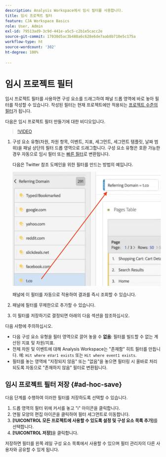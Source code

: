```yaml
---
description: Analysis Workspace에서 임시 필터를 사용합니다.
title: 임시 프로젝트 필터
feature: CJA Workspace Basics
role: User, Admin
exl-id: 79513ad9-3c9d-441e-a5c5-c2b1e5cacc2e
source-git-commit: 17030d5ac3b488a6c628e6de7aab8b710e5c175a
workflow-type: ht
source-wordcount: '302'
ht-degree: 100%

---
```


# 임시 프로젝트 필터

임시 프로젝트 필터를 사용하면 구성 요소를 드래그하여 패널 드롭 영역에 바로 놓아 필터를 작성할 수 있습니다. 작성된 필터는 현재 프로젝트에만 적용되는 [프로젝트 수준의 필터](https://experienceleague.adobe.com/docs/analytics-platform/using/cja-components/cja-filters/quick-filters.html)가 됩니다.

다음은 임시 프로젝트 필터 만들기에 대한 비디오입니다.

>[!VIDEO](https://video.tv.adobe.com/v/23978/?quality=12)


1. 구성 요소 유형(차원, 차원 항목, 이벤트, 지표, 세그먼트, 세그먼트 템플릿, 날짜 범위)을 패널 상단의 필터 드롭 영역으로 드래그합니다. 구성 요소 유형은 호환 가능한 경우 자동으로 임시 필터 또는 [빠른 필터](/help/components/filters/quick-filters.md)로 변환됩니다.

   다음은 Twitter 참조 도메인을 위한 필터를 만드는 방법의 예입니다.

   ![](assets/ad-hoc1.png)

   패널에 이 필터를 자동으로 적용하여 결과를 즉시 조회할 수 있습니다.

1. 패널에 필터를 무제한으로 추가할 수 있습니다.
1. 이 필터를 저장하기로 결정되면 아래의 다음 섹션을 참조하십시오.

다음 사항에 주의하십시오.

* 다음 구성 요소 유형을 필터 영역으로 끌어 놓을 수 **없음**: 필터를 빌드할 수 없는 계산된 지표 및 차원/지표.
* 전체 차원 및 이벤트에 대해 Analysis Workspace는 &quot;존재함&quot; 히트 필터를 만듭니다. 예: `Hit where eVar1 exists` 또는 `Hit where event1 exists`.
* 필터를 놓는 영역에 &quot;지정되지 않음&quot; 또는 &quot;없음&quot;을 놓으면 필터링 시 올바로 처리되도록 자동으로 &quot;존재하지 않음&quot; 필터로 변환됩니다.

## 임시 프로젝트 필터 저장 {#ad-hoc-save}

다음 단계를 수행하여 이러한 필터를 저장하도록 선택할 수 있습니다.

1. 드롭 영역의 필터 위에 커서를 놓고 &quot;i&quot; 아이콘을 클릭합니다.
1. 연필 모양의 편집 아이콘을 클릭하여 필터 세그먼트로 이동합니다.
1. **[!UICONTROL 모든 프로젝트에 사용할 수 있도록 설정 및 구성 요소 목록 추가]**&#x200B;를 선택합니다.
1. **[!UICONTROL 저장]**&#x200B;을 클릭합니다.

저장하면 필터를 왼쪽 레일 구성 요소 목록에서 사용할 수 있으며 필터 관리자의 다른 사용자와 공유할 수 있게 됩니다.

